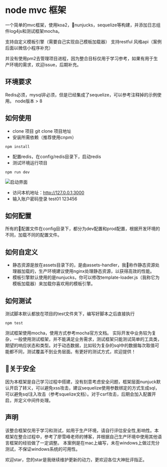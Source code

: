 # node mvc 框架

一个简单的mvc框架，使用koa2，nunjucks，sequelize等构建，并添加日志组件log4js和测试框架mocha。

支持自定义模板引擎（需要自己实现自己模板加载器）
支持restful 风格api（案例后面以微信小程序补充）

并没有使用pm2去管理项目进程，因为整合目标仅用于学习参考，如果有用于生产环境的需求，欢迎issue，后期补充。

## 环境要求
Redis必须，mysql非必须，但是已经集成了sequelize，可以参考注释掉的示例使用。
node版本 > 8

## 如何使用
- clone 项目
git clone 项目地址
- 安装所需依赖（推荐使用cnpm）
```
npm install
```
- 配置redis，在config/redis目录下，启动redis
- 测试环境运行项目
```
npm run dev
```

![启动界面](https://maxiaofeng-blog.oss-cn-hangzhou.aliyuncs.com/markdown/WX20180324-201926%402x.png)
- 访问本机地址：http://127.0.0.1:3000
- 输入账户密码登录 test01 123456

## 如何配置
所有的配置文件在config目录下，都分为dev配置和prod配置，根据开发环境的不同，加载不同的配置文件。

## 如何自定义
- 静态资源是放在assets目录下的，是由assets-handler，我称作静态资源处理器加载的，生产环境建议使用nginx处理静态资源，以获得高效的性能。
- 模板引擎默认使用的是nunjucks，你可以修改template-loader.js（我称它为模板加载器）来加载你喜欢用的模板引擎。

## 如何测试
测试脚本默认都放在项目的test文件夹下，编写好脚本之后直接执行
```
npm test 
```

测试框架使用mocha，使用方式参考mocha官方文档。
实际开发中业务较为复杂，一般使用测试框架，并不能满足业务需求，测试框架只能测试简单的工具类，期望的响应状态和类型。对于动态数据，比如较为复杂的sql中的数据每次取值可能都不同，测试覆盖不到业务层面。有更好的测试方式，欢迎提供！

## 关于安全
因为本框架是自己学习过程中搭建，没有刻意考虑安全问题，框架层面nunjuck默认开启了转义，可以避免xss攻击，建议sequelize使用参数绑定的方式生成sql，可以避免sql注入攻击（参考squelize文档）。对于csrf攻击，后期会加入配置开启，并定义中间件处理。

## 声明
该整合框架仅用于学习和测试，如用于生产环境，请自行评估安全性,影响性。本框架在整合过程中，参考了廖雪峰老师的博客，并根据自己生产环境中使用其他语言框架的经验做了一定调整。
本案例是在mac上编写，未在windows上做过充分测试，不保证windows系统的可用性。

欢迎star，您的star是我继续维护更新的动力，更欢迎各位大神批评指正。